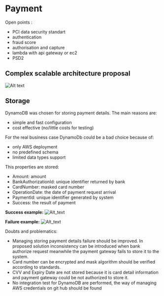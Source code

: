 # Payment

Open points : 

- PCI data security standart
- authentication
- fraud score
- authorisation and capture 
- lambda with api gateway or ec2 
- PSD2 


## Complex scalable architecture proposal 

![Alt text](https://user-images.githubusercontent.com/4716985/68808916-101fac80-066b-11ea-9695-7fef577ffed3.png)

## Storage

DynamoDB was chosen for storing payment details. 
The main reasons are:
- simple and fast configuration
- cost effective (no/little costs for testing)

For the real business case DynamoDb could be a bad choice because of:
- only AWS deployment
- no predefined schema
- limited data types support

This properties are stored: 
- Amount: amount
- BankAuthorizationId: unique identifier returned by bank
- CardNumber: masked card number 
- OperationDate: the date of payment request arrival
- PaymentId: unique identifier generated by system
- Success: the result of payment 

**Success example:**
![Alt_text](https://user-images.githubusercontent.com/4716985/68995147-97973680-088a-11ea-9171-ab60b2e1bf2e.png)


**Failure example:**
![Alt_text](https://user-images.githubusercontent.com/4716985/68995125-7afafe80-088a-11ea-928c-b3b5723f0c4a.png)

Doubts and problematics: 
- Managing storing payment details failure should be improved. In proposed solution inconsistency can be introduced when bank authorize request meanwhile the payment gateway fails to store it to the system.
- Card number can be encrypted and mask algorithm should be verified according to standards. 
- CVV and Expiry Date are not stored because it is card detail information and payment gateway could be not authorized to store it.
- No integration test for DynamoDB are performed, the way of managing AWS credentials on git hub should be found
